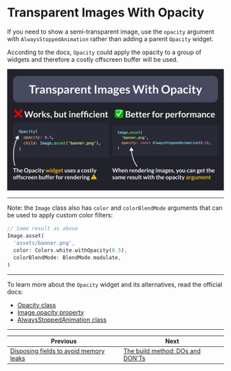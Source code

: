 # Transparent Images With Opacity

If you need to show a semi-transparent image, use the `opacity` argument with `AlwaysStoppedAnimation` rather than adding a parent `Opacity` widget.

According to the docs, `Opacity` could apply the opacity to a group of widgets and therefore a costly offscreen buffer will be used.

![](169.png)

<!--
// Transparent Images Without Opacity

// ❌ Works, but inefficient
// Opacity uses a (costly) offscreen buffer for rendering ⚠️
Opacity(
  opacity: 0.5,
  child: Image.asset('assets/banner.png'),
)

// ✅ Better for performance
Image.asset(
  'banner.png',
  opacity: const AlwaysStoppedAnimation(0.5),
)
-->

---

Note: the `Image` class also has `color` and `colorBlendMode` arguments that can be used to apply custom color filters:

```dart
// Same result as above
Image.asset(
  'assets/banner.png',
  color: Colors.white.withOpacity(0.5),
  colorBlendMode: BlendMode.modulate,
)
```

---

To learn more about the `Opacity` widget and its alternatives, read the official docs:

- [Opacity class](https://api.flutter.dev/flutter/widgets/Opacity-class.html)
- [Image.opacity property](https://api.flutter.dev/flutter/widgets/Image/opacity.html)
- [AlwaysStoppedAnimation class](https://api.flutter.dev/flutter/animation/AlwaysStoppedAnimation-class.html)

---

| Previous | Next |
| -------- | ---- |
| [Disposing fields to avoid memory leaks](../0168-dispose-to-avoid-memory-leaks/index.md) | [The build method: DOs and DON'Ts](../0170-build-method-do-dont/index.md) |

<!-- TWITTER|https://x.com/biz84/status/1806611989961085412 -->
<!-- LINKEDIN|https://www.linkedin.com/posts/andreabizzotto_take-2-if-you-need-to-show-a-semi-transparent-activity-7212378193616404481-zy4l -->





